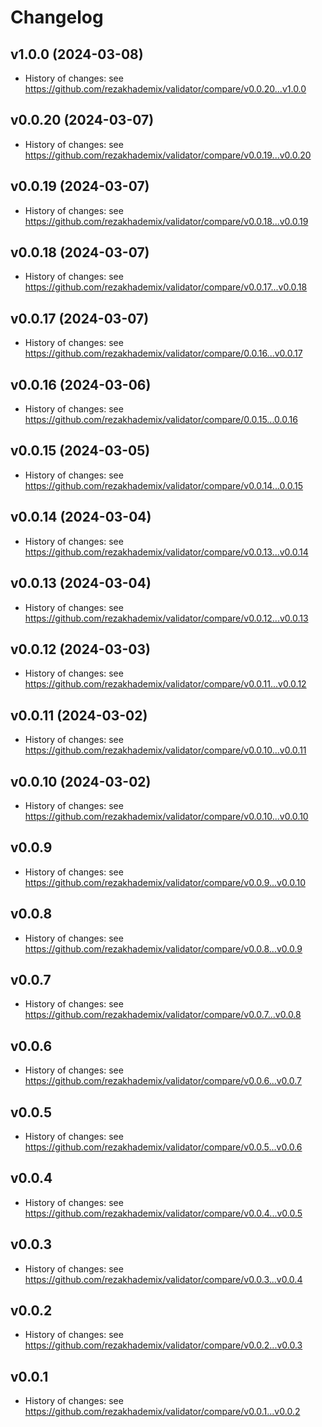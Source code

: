 # Changelog

## v1.0.0 (2024-03-08)

- History of changes: see https://github.com/rezakhademix/validator/compare/v0.0.20...v1.0.0

## v0.0.20 (2024-03-07)

- History of changes: see https://github.com/rezakhademix/validator/compare/v0.0.19...v0.0.20

## v0.0.19 (2024-03-07)

- History of changes: see https://github.com/rezakhademix/validator/compare/v0.0.18...v0.0.19

## v0.0.18 (2024-03-07)

- History of changes: see https://github.com/rezakhademix/validator/compare/v0.0.17...v0.0.18

## v0.0.17 (2024-03-07)

- History of changes: see https://github.com/rezakhademix/validator/compare/0.0.16...v0.0.17

## v0.0.16 (2024-03-06)

- History of changes: see https://github.com/rezakhademix/validator/compare/0.0.15...0.0.16

## v0.0.15 (2024-03-05)

- History of changes: see https://github.com/rezakhademix/validator/compare/v0.0.14...0.0.15

## v0.0.14 (2024-03-04)

- History of changes: see https://github.com/rezakhademix/validator/compare/v0.0.13...v0.0.14

## v0.0.13 (2024-03-04)

- History of changes: see https://github.com/rezakhademix/validator/compare/v0.0.12...v0.0.13

## v0.0.12 (2024-03-03)

- History of changes: see https://github.com/rezakhademix/validator/compare/v0.0.11...v0.0.12
  
## v0.0.11 (2024-03-02)

- History of changes: see https://github.com/rezakhademix/validator/compare/v0.0.10...v0.0.11

## v0.0.10 (2024-03-02)

- History of changes: see https://github.com/rezakhademix/validator/compare/v0.0.10...v0.0.10

## v0.0.9

- History of changes: see https://github.com/rezakhademix/validator/compare/v0.0.9...v0.0.10

## v0.0.8

- History of changes: see https://github.com/rezakhademix/validator/compare/v0.0.8...v0.0.9

## v0.0.7

- History of changes: see https://github.com/rezakhademix/validator/compare/v0.0.7...v0.0.8

## v0.0.6

- History of changes: see https://github.com/rezakhademix/validator/compare/v0.0.6...v0.0.7

## v0.0.5

- History of changes: see https://github.com/rezakhademix/validator/compare/v0.0.5...v0.0.6

## v0.0.4

- History of changes: see https://github.com/rezakhademix/validator/compare/v0.0.4...v0.0.5

## v0.0.3

- History of changes: see https://github.com/rezakhademix/validator/compare/v0.0.3...v0.0.4

## v0.0.2

- History of changes: see https://github.com/rezakhademix/validator/compare/v0.0.2...v0.0.3

## v0.0.1

- History of changes: see https://github.com/rezakhademix/validator/compare/v0.0.1...v0.0.2
